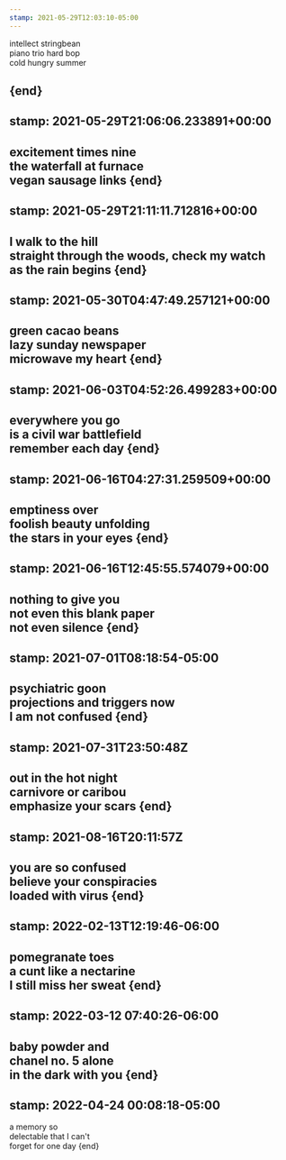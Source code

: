 ```yaml
---
stamp: 2021-05-29T12:03:10-05:00
---
```

intellect stringbean  
piano trio hard bop  
cold hungry summer

{end}
---
stamp: 2021-05-29T21:06:06.233891+00:00
---
excitement times nine  
the waterfall at furnace  
vegan sausage links
{end}
---
stamp: 2021-05-29T21:11:11.712816+00:00
---
I walk to the hill  
straight through the woods, check my watch  
as the rain begins
{end}
---
stamp: 2021-05-30T04:47:49.257121+00:00
---
green cacao beans  
lazy sunday newspaper  
microwave my heart 
{end}
---
stamp: 2021-06-03T04:52:26.499283+00:00
---
everywhere you go  
is a civil war battlefield  
remember each day
{end}
---
stamp: 2021-06-16T04:27:31.259509+00:00
---
emptiness over  
foolish beauty unfolding  
the stars in your eyes
{end}
---
stamp: 2021-06-16T12:45:55.574079+00:00
---
nothing to give you  
not even this blank paper  
not even silence
{end}
---
stamp: 2021-07-01T08:18:54-05:00
---
psychiatric goon  
projections and triggers now  
I am not confused
{end}
---
stamp: 2021-07-31T23:50:48Z
---
out in the hot night  
carnivore or caribou  
emphasize your scars
{end}
---
stamp: 2021-08-16T20:11:57Z
---
you are so confused  
believe your conspiracies  
loaded with virus
{end}
---
stamp: 2022-02-13T12:19:46-06:00
---
pomegranate toes  
a cunt like a nectarine  
I still miss her sweat
{end}
---
stamp: 2022-03-12 07:40:26-06:00
---
baby powder and  
chanel no. 5 alone  
in the dark with you
{end}
---
stamp: 2022-04-24 00:08:18-05:00
---
a memory so  
delectable that I can't  
forget for one day
{end}
